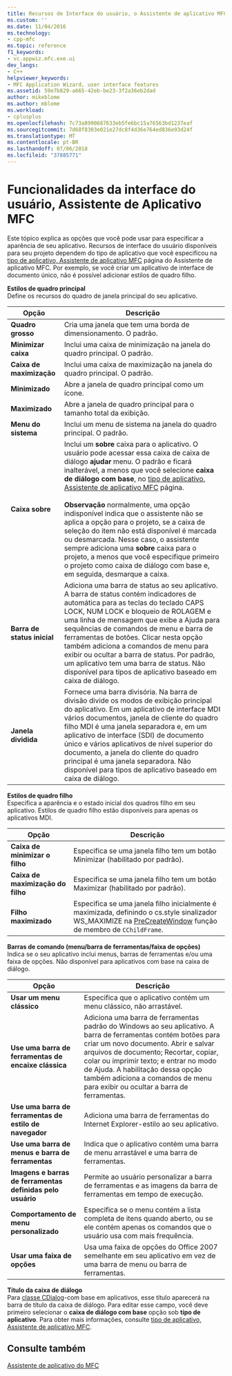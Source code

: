 ```yaml
---
title: Recursos de Interface do usuário, o Assistente de aplicativo MFC | Microsoft Docs
ms.custom: ''
ms.date: 11/04/2016
ms.technology:
- cpp-mfc
ms.topic: reference
f1_keywords:
- vc.appwiz.mfc.exe.ui
dev_langs:
- C++
helpviewer_keywords:
- MFC Application Wizard, user interface features
ms.assetid: 59e7b829-a665-42eb-be23-3f2a36eb2dad
author: mikeblome
ms.author: mblome
ms.workload:
- cplusplus
ms.openlocfilehash: 7c73a8990687633eb5fe6bc15a76563bd1237eaf
ms.sourcegitcommit: 7d68f8303e021e27dc8f4d36e764ed836e93d24f
ms.translationtype: MT
ms.contentlocale: pt-BR
ms.lasthandoff: 07/06/2018
ms.locfileid: "37885771"
---
```

# <a name="user-interface-features-mfc-application-wizard"></a>Funcionalidades da interface do usuário, Assistente de Aplicativo MFC
Este tópico explica as opções que você pode usar para especificar a aparência de seu aplicativo. Recursos de interface do usuário disponíveis para seu projeto dependem do tipo de aplicativo que você especificou na [tipo de aplicativo, Assistente de aplicativo MFC](../../mfc/reference/application-type-mfc-application-wizard.md) página do Assistente de aplicativo MFC. Por exemplo, se você criar um aplicativo de interface de documento único, não é possível adicionar estilos de quadro filho.  
  
 **Estilos de quadro principal**  
 Define os recursos do quadro de janela principal do seu aplicativo.  
  
|Opção|Descrição|  
|------------|-----------------|  
|**Quadro grosso**|Cria uma janela que tem uma borda de dimensionamento. O padrão.|  
|**Minimizar caixa**|Inclui uma caixa de minimização na janela do quadro principal. O padrão.|  
|**Caixa de maximização**|Inclui uma caixa de maximização na janela do quadro principal. O padrão.|  
|**Minimizado**|Abre a janela de quadro principal como um ícone.|  
|**Maximizado**|Abre a janela de quadro principal para o tamanho total da exibição.|  
|**Menu do sistema**|Inclui um menu de sistema na janela do quadro principal. O padrão.|  
|**Caixa sobre**|Inclui um **sobre** caixa para o aplicativo. O usuário pode acessar essa caixa de caixa de diálogo **ajudar** menu. O padrão e ficará inalterável, a menos que você selecione **caixa de diálogo com base**, no [tipo de aplicativo, Assistente de aplicativo MFC](../../mfc/reference/application-type-mfc-application-wizard.md) página.<br /><br /> **Observação** normalmente, uma opção indisponível indica que o assistente não se aplica a opção para o projeto, se a caixa de seleção do item não está disponível é marcada ou desmarcada. Nesse caso, o assistente sempre adiciona uma **sobre** caixa para o projeto, a menos que você especifique primeiro o projeto como caixa de diálogo com base e, em seguida, desmarque a caixa.|  
|**Barra de status inicial**|Adiciona uma barra de status ao seu aplicativo. A barra de status contém indicadores de automática para as teclas do teclado CAPS LOCK, NUM LOCK e bloqueio de ROLAGEM e uma linha de mensagem que exibe a Ajuda para sequências de comandos de menu e barra de ferramentas de botões. Clicar nesta opção também adiciona a comandos de menu para exibir ou ocultar a barra de status. Por padrão, um aplicativo tem uma barra de status. Não disponível para tipos de aplicativo baseado em caixa de diálogo.|  
|**Janela dividida**|Fornece uma barra divisória. Na barra de divisão divide os modos de exibição principal do aplicativo. Em um aplicativo de interface MDI vários documentos, janela de cliente do quadro filho MDI é uma janela separadora e, em um aplicativo de interface (SDI) de documento único e vários aplicativos de nível superior do documento, a janela do cliente do quadro principal é uma janela separadora. Não disponível para tipos de aplicativo baseado em caixa de diálogo.|  
  
 **Estilos de quadro filho**  
 Especifica a aparência e o estado inicial dos quadros filho em seu aplicativo. Estilos de quadro filho estão disponíveis para apenas os aplicativos MDI.  
  
|Opção|Descrição|  
|------------|-----------------|  
|**Caixa de minimizar o filho**|Especifica se uma janela filho tem um botão Minimizar (habilitado por padrão).|  
|**Caixa de maximização do filho**|Especifica se uma janela filho tem um botão Maximizar (habilitado por padrão).|  
|**Filho maximizado**|Especifica se uma janela filho inicialmente é maximizada, definindo o cs.style sinalizador WS_MAXIMIZE na [PreCreateWindow](../../mfc/reference/cwnd-class.md#precreatewindow) função de membro de `CChildFrame`.|  
  
 **Barras de comando (menu/barra de ferramentas/faixa de opções)**  
 Indica se o seu aplicativo inclui menus, barras de ferramentas e/ou uma faixa de opções. Não disponível para aplicativos com base na caixa de diálogo.  
  
|Opção|Descrição|  
|------------|-----------------|  
|**Usar um menu clássico**|Especifica que o aplicativo contém um menu clássico, não arrastável.|  
|**Use uma barra de ferramentas de encaixe clássica**|Adiciona uma barra de ferramentas padrão do Windows ao seu aplicativo. A barra de ferramentas contém botões para criar um novo documento. Abrir e salvar arquivos de documento; Recortar, copiar, colar ou imprimir texto; e entrar no modo de Ajuda. A habilitação dessa opção também adiciona a comandos de menu para exibir ou ocultar a barra de ferramentas.|  
|**Use uma barra de ferramentas de estilo de navegador**|Adiciona uma barra de ferramentas do Internet Explorer-estilo ao seu aplicativo.|  
|**Use uma barra de menus e barra de ferramentas**|Indica que o aplicativo contém uma barra de menu arrastável e uma barra de ferramentas.|  
|**Imagens e barras de ferramentas definidas pelo usuário**|Permite ao usuário personalizar a barra de ferramentas e as imagens da barra de ferramentas em tempo de execução.|  
|**Comportamento de menu personalizado**|Especifica se o menu contém a lista completa de itens quando aberto, ou se ele contém apenas os comandos que o usuário usa com mais frequência.|  
|**Usar uma faixa de opções**|Usa uma faixa de opções do Office 2007 semelhante em seu aplicativo em vez de uma barra de menu ou barra de ferramentas.|  
  
 **Título da caixa de diálogo**  
 Para [classe CDialog](../../mfc/reference/cdialog-class.md)-com base em aplicativos, esse título aparecerá na barra de título da caixa de diálogo. Para editar esse campo, você deve primeiro selecionar o **caixa de diálogo com base** opção sob **tipo de aplicativo**. Para obter mais informações, consulte [tipo de aplicativo, Assistente de aplicativo MFC](../../mfc/reference/application-type-mfc-application-wizard.md).  
  
## <a name="see-also"></a>Consulte também  
 [Assistente de aplicativo do MFC](../../mfc/reference/mfc-application-wizard.md)

